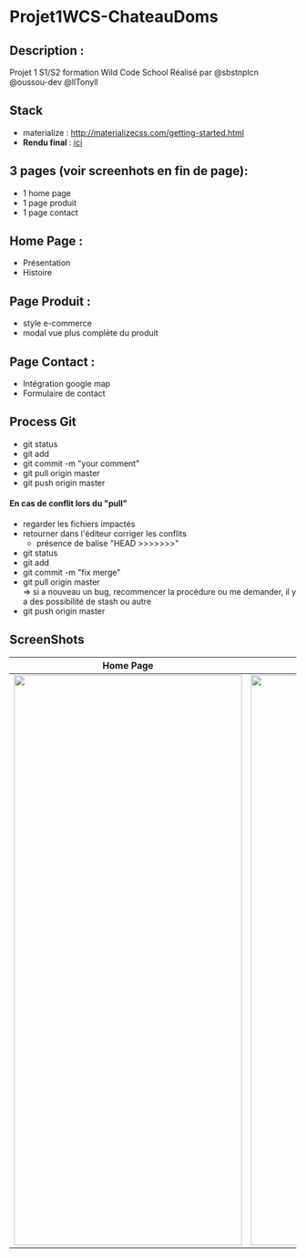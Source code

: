 # Projet1WCS-ChateauDoms

## Description :
Projet 1 S1/S2 formation Wild Code School
Réalisé par @sbstnplcn @oussou-dev @llTonyll

## Stack
  - materialize : http://materializecss.com/getting-started.html
  - **Rendu final** : [ici](http://projetwcsdom_ots.surge.sh/)

## 3 pages (voir screenhots en fin de page):

  - 1 home page
  - 1 page produit
  - 1 page contact

## Home Page :
  - Présentation
  - Histoire

## Page Produit :
  - style e-commerce
  - modal vue plus complète du produit

## Page Contact :
  - Intégration google map
  - Formulaire de contact
  
## Process Git
  - git status
  - git add
  - git commit -m "your comment"
  - git pull origin master
  - git push origin master

#### En cas de conflit lors du "pull"
  - regarder les fichiers impactés
  - retourner dans l'éditeur corriger les conflits
    - présence de balise "HEAD >>>>>>>"
  - git status
  - git add
  - git commit -m "fix merge"
  - git pull origin master  
    => si a nouveau un bug, recommencer la procédure ou me demander, il y a des possibilité de stash ou autre
  - git push origin master

## ScreenShots

| Home Page | Product Page | Contact Page |
|:----------:|:-------------:|:------:|
| <img src="https://github.com/sbstnplcn/Projet1WCS-ChateauDoms/blob/master/screenshots/sc1-1.png" width="400px" height="1000" />   |  <img src="https://github.com/sbstnplcn/Projet1WCS-ChateauDoms/blob/master/screenshots/sc2-1.png" width="400px" height="1000" />   | <img src="https://github.com/sbstnplcn/Projet1WCS-ChateauDoms/blob/master/screenshots/sc3.png" width="400px" height="1000" /> |

